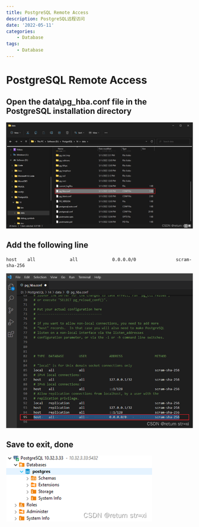 ```yaml
---
title: PostgreSQL Remote Access
description: PostgreSQL远程访问
date: '2022-05-11'
categories:
    - Database
tags:
    - Database
---
```


# PostgreSQL Remote Access

## Open the data\pg_hba.conf file in the PostgreSQL installation directory

![](https://raw.githubusercontent.com/JavenJin/blog-image/master/content/post/Database/PostgreSQL%20Remote%20Access/postgresql-remote-access-1.png)

## Add the following line

```
host	all		        all		        0.0.0.0/0		        scram-sha-256
```

![](https://raw.githubusercontent.com/JavenJin/blog-image/master/content/post/Database/PostgreSQL%20Remote%20Access/postgresql-remote-access-2.png)

## Save to exit, done

![](https://raw.githubusercontent.com/JavenJin/blog-image/master/content/post/Database/PostgreSQL%20Remote%20Access/postgresql-remote-access-3.png)
